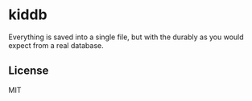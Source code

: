 # kiddb

Everything is saved into a single file, but with the durably as you would expect from a real database.

## License

MIT
